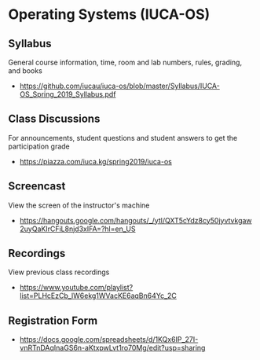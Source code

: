 # Operating Systems (IUCA-OS)

## Syllabus

General course information, time, room and lab numbers, rules, grading, and
books

* <https://github.com/iucau/iuca-os/blob/master/Syllabus/IUCA-OS_Spring_2019_Syllabus.pdf>

## Class Discussions

For announcements, student questions and student answers to get the
participation grade

* <https://piazza.com/iuca.kg/spring2019/iuca-os>

## Screencast

View the screen of the instructor's machine

* <https://hangouts.google.com/hangouts/_/ytl/QXT5cYdz8cy50jyvtvkgaw2uyQaKIrCFiL8njd3xIFA=?hl=en_US>

## Recordings

View previous class recordings

* <https://www.youtube.com/playlist?list=PLHcEzCb_lW6ekg1WVacKE6aqBn64Yc_2C>

## Registration Form

* <https://docs.google.com/spreadsheets/d/1KQx6IP_27I-vnRTnDAqInaGS6n-aKtxpwLvt1ro70Mg/edit?usp=sharing>

